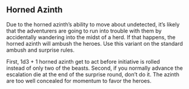 ## Horned Azinth

Due to the horned azinth’s ability to move about undetected, it’s likely  
that the adventurers are going to run into trouble with them by  
accidentally wandering into the midst of a herd. If that happens, the  
horned azinth will ambush the heroes. Use this variant on the standard  
ambush and surprise rules.

First, 1d3 + 1 horned azinth get to act before initiative is rolled  
instead of only two of the beasts. Second, if you normally advance the  
escalation die at the end of the surprise round, don’t do it. The azinth  
are too well concealed for momentum to favor the heroes.

